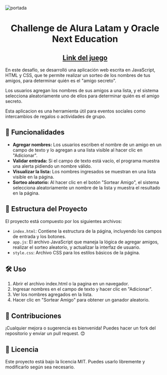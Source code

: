 ![portada](https://github.com/user-attachments/assets/56d67d6b-04b9-4d39-b716-240185a95463) 


<h1 align="center"> Challenge de Alura Latam y Oracle Next Education </h1> 
<h2 align="center"> <a href="https://katiabarba.github.io/amigo-secreto-challenge//">Link del juego</a> </h2> 



En este desafío, se desarrolló una aplicación web escrita en JavaScript, HTML y CSS, que te permite realizar un sorteo de los nombres de tus amigos, para determinar quién es el "amigo secreto".

Los usuarios agregan los nombres de sus amigos a una lista, y el sistema selecciona aleatoriamente uno de ellos para determinar quién es el amigo secreto.

Esta aplicacion es una herramienta útil para eventos sociales como intercambios de regalos o actividades de grupo.

## 🚀 Funcionalidades
- **Agregar nombres:** Los usuarios escriben el nombre de un amigo en un campo de texto y lo agregan a una lista visible al hacer clic en "Adicionar".
- **Validar entrada:** Si el campo de texto está vacío, el programa muestra una alerta pidiendo un nombre válido.
- **Visualizar la lista:** Los nombres ingresados se muestran en una lista visible en la página.
- **Sorteo aleatorio:** Al hacer clic en el botón "Sortear Amigo", el sistema selecciona aleatoriamente un nombre de la lista y muestra el resultado en la página.

## 📂 Estructura del Proyecto

El proyecto está compuesto por los siguientes archivos:

- `index.html`: Contiene la estructura de la página, incluyendo los campos de entrada y los botones.
- `app.js`: El archivo JavaScript que maneja la lógica de agregar amigos, realizar el sorteo aleatorio, y actualizar la interfaz de usuario.
- `style.css`: Archivo CSS para los estilos básicos de la página.

## 🛠️ Uso

1. Abrir el archivo index.html o la pagina en un navegador.
2. Ingresar nombres en el campo de texto y hacer clic en "Adicionar".
3. Ver los nombres agregados en la lista.
4. Hacer clic en "Sortear Amigo" para obtener un ganador aleatorio.

## 📌 Contribuciones

¡Cualquier mejora o sugerencia es bienvenida! Puedes hacer un fork del repositorio y enviar un pull request. 😊

## 📜 Licencia

Este proyecto está bajo la licencia MIT. Puedes usarlo libremente y modificarlo según sea necesario.


